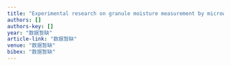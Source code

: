 ```yaml
---
title: "Experimental research on granule moisture measurement by microwave resonance technology in a fluidized bed dryer"
authors: []
authors-key: []
year: "数据暂缺"
article-link: "数据暂缺"
venue: "数据暂缺"
bibex: "数据暂缺"
---
```


